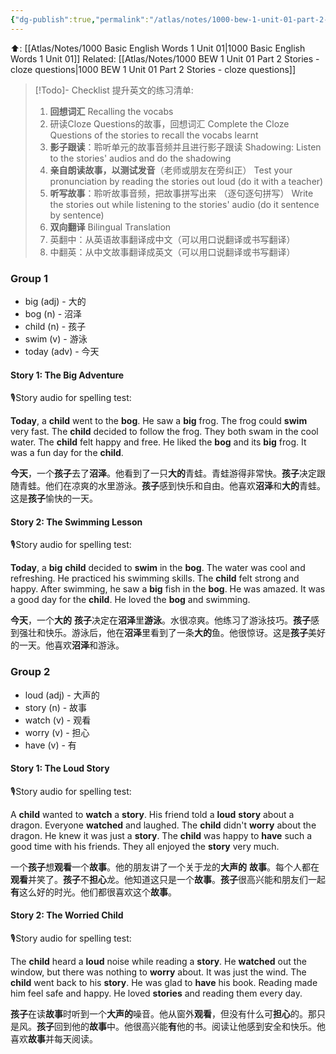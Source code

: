 ```yaml
---
{"dg-publish":true,"permalink":"/atlas/notes/1000-bew-1-unit-01-part-2-stories/"}
---
```


⬆️: [[Atlas/Notes/1000 Basic English Words 1 Unit 01\|1000 Basic English Words 1 Unit 01]]
Related: [[Atlas/Notes/1000 BEW 1 Unit 01 Part 2 Stories - cloze questions\|1000 BEW 1 Unit 01 Part 2 Stories - cloze questions]]

> [!Todo]- Checklist 提升英文的练习清单:
> 1. **回想词汇** Recalling the vocabs
>	1. 研读Cloze Questions的故事，回想词汇 
>	   Complete the Cloze Questions of the stories to recall the vocabs learnt
> 2. **影子跟读**：聆听单元的故事音频并且进行影子跟读 
>    Shadowing: Listen to the stories' audios and do the shadowing
> 3. **亲自朗读故事，以测试发音**（老师或朋友在旁纠正）
>    Test your pronunciation by reading the stories out loud (do it with a teacher)
> 4. **听写故事**：聆听故事音频，把故事拼写出来 （逐句逐句拼写）
>   Write the stories out while listening to the stories' audio (do it sentence by sentence)
> 5. **双向翻译** Bilingual Translation
> 	1. 英翻中：从英语故事翻译成中文（可以用口说翻译或书写翻译）
> 	2. 中翻英：从中文故事翻译成英文（可以用口说翻译或书写翻译）

### Group 1
- big (adj) - 大的
- bog (n) - 沼泽
- child (n) - 孩子
- swim (v) - 游泳
- today (adv) - 今天

#### Story 1: The Big Adventure
🎙️Story audio for spelling test:

**Today**, a **child** went to the **bog**. He saw a **big** frog. The frog could **swim** very fast. The **child** decided to follow the frog. They both swam in the cool water. The **child** felt happy and free. He liked the **bog** and its **big** frog. It was a fun day for the **child**.

**今天**，一个**孩子**去了**沼泽**。他看到了一只**大的**青蛙。青蛙游得非常快。**孩子**决定跟随青蛙。他们在凉爽的水里游泳。**孩子**感到快乐和自由。他喜欢**沼泽**和**大的**青蛙。这是**孩子**愉快的一天。

#### Story 2: The Swimming Lesson
🎙️Story audio for spelling test:

**Today**, a **big** **child** decided to **swim** in the **bog**. The water was cool and refreshing. He practiced his swimming skills. The **child** felt strong and happy. After swimming, he saw a **big** fish in the **bog**. He was amazed. It was a good day for the **child**. He loved the **bog** and swimming.

 **今天**，一个**大的** **孩子**决定在**沼泽**里**游泳**。水很凉爽。他练习了游泳技巧。**孩子**感到强壮和快乐。游泳后，他在**沼泽**里看到了一条**大的**鱼。他很惊讶。这是**孩子**美好的一天。他喜欢**沼泽**和游泳。

### Group 2

- loud (adj) - 大声的
- story (n) - 故事
- watch (v) - 观看
- worry (v) - 担心
- have (v) - 有

#### Story 1: The Loud Story
🎙️Story audio for spelling test:

A **child** wanted to **watch** a **story**. His friend told a **loud** **story** about a dragon. Everyone **watched** and laughed. The **child** didn't **worry** about the dragon. He knew it was just a **story**. The **child** was happy to **have** such a good time with his friends. They all enjoyed the **story** very much.

一个**孩子**想**观看**一个**故事**。他的朋友讲了一个关于龙的**大声的** **故事**。每个人都在**观看**并笑了。**孩子**不**担心**龙。他知道这只是一个**故事**。**孩子**很高兴能和朋友们一起**有**这么好的时光。他们都很喜欢这个**故事**。

#### Story 2: The Worried Child
🎙️Story audio for spelling test:

The **child** heard a **loud** noise while reading a **story**. He **watched** out the window, but there was nothing to **worry** about. It was just the wind. The **child** went back to his **story**. He was glad to **have** his book. Reading made him feel safe and happy. He loved **stories** and reading them every day.

 **孩子**在读**故事**时听到一个**大声的**噪音。他从窗外**观看**，但没有什么可**担心**的。那只是风。**孩子**回到他的**故事**中。他很高兴能**有**他的书。阅读让他感到安全和快乐。他喜欢**故事**并每天阅读。